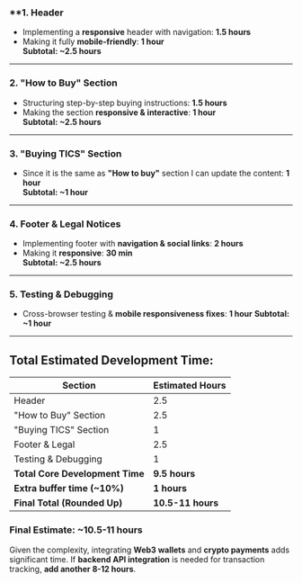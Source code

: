 
### **1. Header

- Implementing a **responsive** header with navigation: **1.5 hours**
- Making it fully **mobile-friendly**: **1 hour**  
    **Subtotal: ~2.5 hours**

---

### **2. "How to Buy" Section**

- Structuring step-by-step buying instructions: **1.5 hours**
- Making the section **responsive & interactive**: **1 hour**  
    **Subtotal: ~2.5 hours**

---

### **3. "Buying TICS" Section**

- Since it is the same as **"How to buy"** section I can update the content: **1 hour**  
    **Subtotal: ~1 hour**

---

### **4. Footer & Legal Notices**

- Implementing footer with **navigation & social links**: **2 hours**
- Making it **responsive**: **30 min**  
    **Subtotal: ~2.5 hours**

---

### **5. Testing & Debugging**

- Cross-browser testing & **mobile responsiveness fixes**: **1 hour**
    **Subtotal: ~1 hour**

---

## **Total Estimated Development Time:**

| Section                         | Estimated Hours   |
| ------------------------------- | ----------------- |
| Header                          | 2.5               |
| "How to Buy" Section            | 2.5               |
| "Buying TICS" Section           | 1                 |
| Footer & Legal                  | 2.5               |
| Testing & Debugging             | 1                 |
| **Total Core Development Time** | **9.5 hours**     |
| **Extra buffer time (~10%)**    | **1 hours**       |
| **Final Total (Rounded Up)**    | **10.5-11 hours** |

### **Final Estimate: ~10.5-11 hours**

Given the complexity, integrating **Web3 wallets** and **crypto payments** adds significant time. If **backend API integration** is needed for transaction tracking, **add another 8-12 hours**.